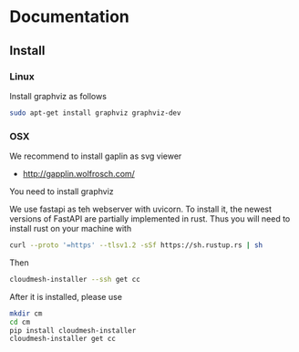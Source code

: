 Documentation
=============

## Install

### Linux

Install graphviz as follows

```bash
sudo apt-get install graphviz graphviz-dev
```

### OSX

We recommend to install gaplin as svg viewer

* <http://gapplin.wolfrosch.com/>

You need to install graphviz

We use fastapi as teh webserver with uvicorn.  To install it, the newest versions of FastAPI are partially implemented in rust.
Thus you will need to install rust on your machine with 

```bash
curl --proto '=https' --tlsv1.2 -sSf https://sh.rustup.rs | sh
```


Then

```bash
cloudmesh-installer --ssh get cc
```

After it is installed, please use 

```bash
mkdir cm
cd cm
pip install cloudmesh-installer
cloudmesh-installer get cc
```

